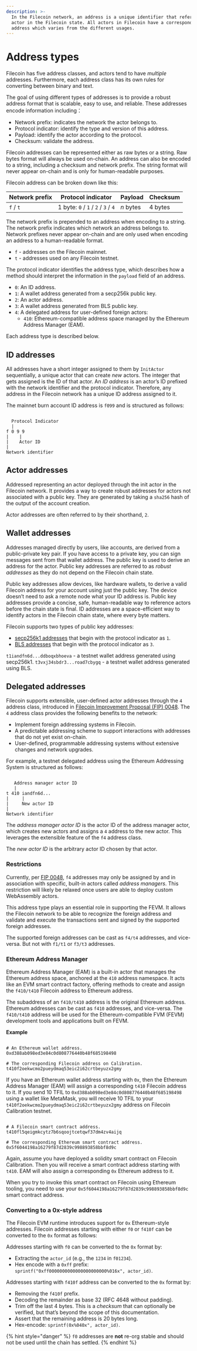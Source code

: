 ```yaml
---
description: >-
  In the Filecoin network, an address is a unique identifier that refers to an
  actor in the Filecoin state. All actors in Filecoin have a corresponding
  address which varies from the different usages.
---
```


# Address types

Filecoin has five address classes, and actors tend to have _multiple_ addresses. Furthermore, each address class has its own rules for converting between binary and text.

The goal of using different types of addresses is to provide a robust address format that is scalable, easy to use, and reliable. These addresses encode information including：

* Network prefix: indicates the network the actor belongs to.
* Protocol indicator: identify the type and version of this address.
* Payload: identify the actor according to the protocol.
* Checksum: validate the address.

Filecoin addresses can be represented either as raw bytes or a string. Raw bytes format will always be used on-chain. An address can also be encoded to a string, including a checksum and network prefix. The string format will never appear on-chain and is only for human-readable purposes.

Filecoin address can be broken down like this:

| Network prefix | Protocol indicator                  | Payload   | Checksum |
| -------------- | ----------------------------------- | --------- | -------- |
| `f` / `t`      | 1 byte: `0` / `1` / `2` / `3` / `4` | _n_ bytes | 4 bytes  |

The network prefix is prepended to an address when encoding to a string. The network prefix indicates which network an address belongs to. Network prefixes never appear on-chain and are only used when encoding an address to a human-readable format.

* `f` - addresses on the Filecoin mainnet.
* `t` - addresses used on any Filecoin testnet.

The protocol indicator identifies the address type, which describes how a method should interpret the information in the `payload` field of an address.

* `0`: An ID address.
* `1`: A wallet address generated from a secp256k public key.
* `2`: An actor address.
* `3`: A wallet address generated from BLS public key.
* `4`: A delegated address for user-defined foreign actors:
  * `410`: Ethereum-compatible address space managed by the Ethereum Address Manager (EAM).

Each address type is described below.

## ID addresses

All addresses have a short integer assigned to them by `InitActor` sequentially, a unique actor that can create _new_ actors. The integer that gets assigned is the ID of that actor. An _ID address_ is an actor’s ID prefixed with the network identifier and the protocol indicator. Therefore, any address in the Filecoin network has a unique ID address assigned to it.

The mainnet burn account ID address is `f099` and is structured as follows:

```
```

```plaintext
  Protocol Indicator
  |
f 0 9 9
|    |
|    Actor ID
|
Network identifier
```

## Actor addresses

Addressed representing an actor deployed through the init actor in the Filecoin network. It provides a way to create robust addresses for actors not associated with a public key. They are generated by taking a `sha256` hash of the output of the account creation.

Actor addresses are often referred to by their shorthand, `2`.

## Wallet addresses

Addresses managed directly by users, like accounts, are derived from a public-private key pair. If you have access to a private key, you can sign messages sent from that wallet address. The public key is used to derive an address for the actor. Public key addresses are referred to as _robust addresses_ as they do not depend on the Filecoin chain state.

Public key addresses allow devices, like hardware wallets, to derive a valid Filecoin address for your account using just the public key. The device doesn’t need to ask a remote node what your ID address is. Public key addresses provide a concise, safe, human-readable way to reference actors before the chain state is final. ID addresses are a space-efficient way to identify actors in the Filecoin chain state, where every byte matters.

Filecoin supports two types of public key addresses:

* [secp256k1 addresses](https://en.bitcoin.it/wiki/Secp256k1) that begin with the protocol indicator as `1`.
* [BLS addresses](https://en.wikipedia.org/wiki/BLS\_digital\_signature) that begin with the protocol indicator as `3`.

`t1iandfn6d...ddboqxbhoeva` - a testnet wallet address generated using secp256k1. `t3vxj34sbdr3...road7cbygq` - a testnet wallet address generated using BLS.

## Delegated addresses

Filecoin supports extensible, user-defined actor addresses through the `4` address class, introduced in [Filecoin Improvement Proposal (FIP) 0048](https://github.com/filecoin-project/FIPs/blob/master/FIPS/fip-0048.md). The `4` address class provides the following benefits to the network:

* Implement foreign addressing systems in Filecoin.
* A predictable addressing scheme to support interactions with addresses that do not yet exist on-chain.
* User-defined, programmable addressing systems without extensive changes and network upgrades.

For example, a testnet delegated address using the Ethereum Addressing System is structured as follows:

```
```

```plaintext
   Address manager actor ID
   |
t 410 iandfn6d...
|     |
|     New actor ID
|
Network identifier
```

The _address manager actor ID_ is the actor ID of the address manager actor, which creates new actors and assigns a `4` address to the new actor. This leverages the extensible feature of the `f4` address class.

The _new actor ID_ is the arbitrary actor ID chosen by that actor.

### Restrictions

Currently, per [FIP 0048](https://github.com/filecoin-project/FIPs/blob/master/FIPS/fip-0048.md), `f4` addresses may only be assigned by and in association with specific, built-in actors called _address managers_. This restriction will likely be relaxed once users are able to deploy custom WebAssembly actors.

This address type plays an essential role in supporting the FEVM. It allows the Filecoin network to be able to recognize the foreign address and validate and execute the transactions sent and signed by the supported foreign addresses.

The supported foreign addresses can be cast as `f4/t4` addresses, and vice-versa. But not with `f1/t1` or `f3/t3` addresses.

### Ethereum Address Manager

Ethereum Address Manager (EAM) is a built-in actor that manages the Ethereum address space, anchored at the `410` address namespace. It acts like an EVM smart contract factory, offering methods to create and assign the `f410/t410` Filecoin address to Ethereum address.

The subaddress of an `f410/t410` address is the original Ethereum address. Ethereum addresses can be cast as `f410` addresses, and vice-versa. The `f410/t410` address will be used for the Ethereum-compatible FVM (FEVM) development tools and applications built on FEVM.

**Example**

```
```

```plaintext
# An Ethereum wallet address.
0xd388ab098ed3e84c0d808776440b48f685198498

# The corresponding Filecoin address on Calibration.
t410f2oekwcmo2pueydmaq53eic2i62crtbeyuzx2gmy
```

If you have an Ethereum wallet address starting with `0x`, then the Ethereum Address Manager (EAM) will assign a corresponding `t410` Filecoin address to it. If you send 10 TFIL to `0xd388ab098ed3e84c0d808776440b48f685198498` using a wallet like MetaMask, you will receive 10 TFIL to your `t410f2oekwcmo2pueydmaq53eic2i62crtbeyuzx2gmy` address on Filecoin Calibration testnet.

```
```

```plaintext
# A Filecoin smart contract address.
t410fl5qeigmkcytz7b6sqoojtcetqwf37dm4zv4aijq

# The corresponding Ethereum smart contract address.
0x5f6044198a16279f87d2839c998893858bbf8d9c
```

Again, assume you have deployed a solidity smart contract on Filecoin Calibration. Then you will receive a smart contract address starting with `t410`. EAM will also assign a corresponding `0x` Ethereum address to it.

When you try to invoke this smart contract on Filecoin using Ethereum tooling, you need to use your `0x5f6044198a16279f87d2839c998893858bbf8d9c` smart contract address.

### Converting to a 0x-style address

The Filecoin EVM runtime introduces support for `0x` Ethereum-style addresses. Filecoin addresses starting with either `f0` or `f410f` can be converted to the `0x` format as follows:

Addresses starting with `f0` can be converted to the `0x` format by:

* Extracting the `actor_id` (e.g., the `1234` in `f01234`).
* Hex encode with a `0xff` prefix: `sprintf("0xff0000000000000000000000%016x", actor_id)`.

Addresses starting with `f410f` address can be converted to the `0x` format by:

* Removing the `f410f` prefix.
* Decoding the remainder as base 32 (RFC 4648 without padding).
* Trim off the last 4 bytes. This is a _checksum_ that can optionally be verified, but that’s beyond the scope of this documentation.
* Assert that the remaining address is 20 bytes long.
* Hex-encode: `sprintf(0x%040x", actor_id)`.

{% hint style="danger" %}
`f0` addresses are **not** re-org stable and should not be used until the chain has settled.
{% endhint %}
